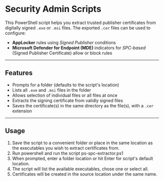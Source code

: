 # Security Admin Scripts

This PowerShell script helps you extract trusted publisher certificates from digitally signed `.exe` or `.msi` files. The exported `.cer` files can be used to configure:

- **AppLocker** rules using *Signed Publisher* conditions
- **Microsoft Defender for Endpoint (MDE)** indicators for *SPC-based* (Signed Publisher Certificate) allow or block rules

---

## Features

- Prompts for a folder (defaults to the script's location)
- Lists all `.exe` and `.msi` files in the folder
- Allows selection of individual files or all files at once
- Extracts the signing certificate from validly signed files
- Saves the certificate(s) in the same directory as the file(s), with a `.cer` extension

---

## Usage

1. Save the script to a convenient folder or place in the same location as the executables you wish to extract certificates from.
2. Run powershell and run the script ps-spc-extractor.ps1
3. When prompted, enter a folder location or hit Enter for script's default location.
4. The script will list the available executables, chose one or select all.
5. Certificates will be created in the source location under the same name.
